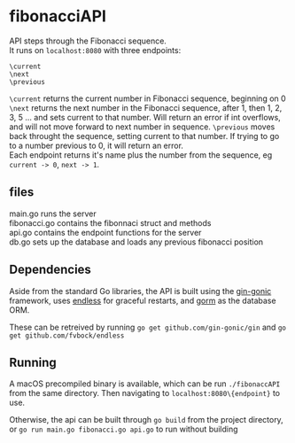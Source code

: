 # fibonacciAPI

API steps through the Fibonacci sequence.  
It runs on `localhost:8080` with three endpoints:
```
\current
\next
\previous
```

`\current` returns the current number in Fibonacci sequence, beginning on 0  
`\next` returns the next number in the Fibonacci sequence, after 1, then 1, 2, 3, 5 ... and sets current to that number. Will return an error if int overflows, and will not move forward to next number in sequence.
`\previous` moves back throught the sequence, setting current to that number. If trying to go to a number previous to 0, it will return an error.  
Each endpoint returns it's name plus the number from the sequence, eg `current -> 0`, `next -> 1`.

## files
main.go runs the server  
fibonacci.go contains the fibonnaci struct and methods  
api.go contains the endpoint functions for the server  
db.go sets up the database and loads any previous fibonacci position

## Dependencies
Aside from the standard Go libraries, the API is built using the [gin-gonic](http://github.com/gin-gonic/gin) framework, uses [endless](github.com/fvbock/endless) for graceful restarts, and [gorm](http://github.com/jinzhu/gorm) as the database ORM.

These can be retreived by running `go get github.com/gin-gonic/gin` and `go get github.com/fvbock/endless`

## Running

A macOS precompiled binary is available, which can be run `./fibonaccAPI` from the same directory. Then navigating to `localhost:8080\{endpoint}` to use.  

Otherwise, the api can be built through `go build` from the project directory, or `go run main.go fibonacci.go api.go` to run without building
